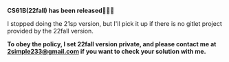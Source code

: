 **CS61B(22fall) has been released**🎉🎉🎉

 I stopped doing the 21sp version, but I'll pick it up if there is no gitlet project provided by the 22fall version.

**To obey the policy, I set 22fall version private, and please contact me at 2simple233@gmail.com if you want to check your solution with me.**

